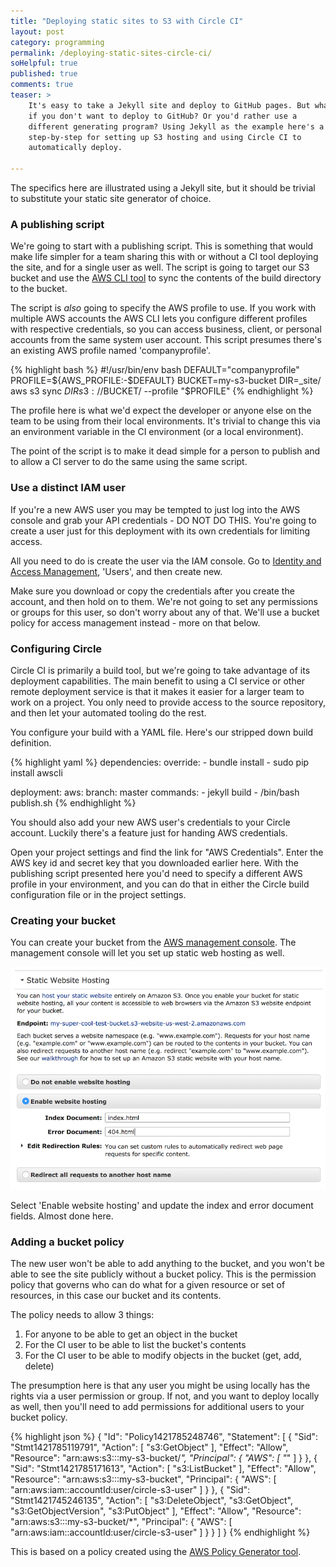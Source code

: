 ```yaml
---
title: "Deploying static sites to S3 with Circle CI"
layout: post
category: programming
permalink: /deploying-static-sites-circle-ci/
soHelpful: true
published: true
comments: true
teaser: >
    It's easy to take a Jekyll site and deploy to GitHub pages. But what
    if you don't want to deploy to GitHub? Or you'd rather use a
    different generating program? Using Jekyll as the example here's a
    step-by-step for setting up S3 hosting and using Circle CI to
    automatically deploy.

---
```


The specifics here are illustrated using a Jekyll site, but it should be
trivial to substitute your static site generator of choice.

### A publishing script

We're going to start with a publishing script. This is something that
would make life simpler for a team sharing this with or without a CI
tool deploying the site, and for a single user as well. The script is
going to target our S3 bucket and use the [AWS CLI
tool](http://aws.amazon.com/cli/) to sync the contents of the build
directory to the bucket.

The script is *also* going to specify the AWS profile to use. If you
work with multiple AWS accounts the AWS CLI lets you configure different
profiles with respective credentials, so you can access business,
client, or personal accounts from the same system user account. This
script presumes there's an existing AWS profile named 'companyprofile'.

{% highlight bash %}
#!/usr/bin/env bash
DEFAULT="companyprofile"
PROFILE=${AWS_PROFILE:-$DEFAULT}
BUCKET=my-s3-bucket
DIR=_site/
aws  s3  sync $DIR s3://$BUCKET/ --profile "$PROFILE"
{% endhighlight %}

The profile here is what we'd expect the developer or anyone else on the
team to be using from their local environments. It's trivial to change
this via an environment variable in the CI environment (or a local
environment).

The point of the script is to make it dead simple for a person to
publish and to allow a CI server to do the same using the same script.

### Use a distinct IAM user

If you're a new AWS user you may be tempted to just log into the AWS
console and grab your API credentials - DO NOT DO THIS. You're going to
create a user just for this deployment with its own credentials for
limiting access.

All you need to do is create the user via the IAM console. Go to
[Identity and Access
Management](https://console.aws.amazon.com/iam/home), 'Users', and then
create new.

Make sure you download or copy the credentials after you create the
account, and then hold on to them. We're not going to set any
permissions or groups for this user, so don't worry about any of that.
We'll use a bucket policy for access management instead - more on that
below.

### Configuring Circle

Circle CI is primarily a build tool, but we're going to take advantage of
its deployment capabilities. The main benefit to using a CI service or
other remote deployment service is that it makes it easier for a larger
team to work on a project. You only need to provide access to the source
repository, and then let your automated tooling do the rest.

You configure your build with a YAML file. Here's our stripped down
build definition.

{% highlight yaml %}
dependencies:
    override:
        - bundle install
        - sudo pip install awscli

deployment:
    aws:
    branch: master
        commands:
        - jekyll build
        - /bin/bash publish.sh
{% endhighlight %}

You should also add your new AWS user's credentials to your Circle
account. Luckily there's a feature just for handing AWS credentials.

Open your project settings and find the link for "AWS Credentials".
Enter the AWS key id and secret key that you downloaded earlier here.
With the publishing script presented here you'd need to specify a
different AWS profile in your environment, and you can do that in either
the Circle build configuration file or in the project settings.

### Creating your bucket

You can create your bucket from the [AWS management
console](https://console.aws.amazon.com/s3/home). The management console
will let you set up static web hosting as well.

![Static hosting config](/images/aws-static-website-hosting.png)

Select 'Enable website hosting' and update the index and error document
fields. Almost done here.

### Adding a bucket policy

The new user won't be able to add anything to the bucket, and you won't
be able to see the site publicly without a bucket policy. This is the
permission policy that governs who can do what for a given resource or
set of resources, in this case our bucket and its contents.

The policy needs to allow 3 things:

1. For anyone to be able to get an object in the bucket
2. For the CI user to be able to list the bucket's contents
3. For the CI user to be able to modify objects in the bucket (get, add,
   delete)

The presumption here is that any user you might be using locally has the
rights via a user permission or group. If not, and you want to deploy
locally as well, then you'll need to add permissions for additional
users to your bucket policy.

{% highlight json %}
{
  "Id": "Policy1421785248746",
  "Statement": [
    {
      "Sid": "Stmt1421785119791",
      "Action": [
        "s3:GetObject"
      ],
      "Effect": "Allow",
      "Resource": "arn:aws:s3:::my-s3-bucket/*",
      "Principal": {
        "AWS": [
          "*"
        ]
      }
    },
    {
      "Sid": "Stmt1421785171613",
      "Action": [
        "s3:ListBucket"
      ],
      "Effect": "Allow",
      "Resource": "arn:aws:s3:::my-s3-bucket",
      "Principal": {
        "AWS": [
          "arn:aws:iam::accountId:user/circle-s3-user"
        ]
      }
    },
    {
      "Sid": "Stmt1421745246135",
      "Action": [
        "s3:DeleteObject",
        "s3:GetObject",
        "s3:GetObjectVersion",
        "s3:PutObject"
      ],
      "Effect": "Allow",
      "Resource": "arn:aws:s3:::my-s3-bucket/*",
      "Principal": {
        "AWS": [
          "arn:aws:iam::accountId:user/circle-s3-user"
        ]
      }
    }
  ]
}
{% endhighlight %}

This is based on a policy created using the [AWS Policy Generator
tool](http://awspolicygen.s3.amazonaws.com/policygen.html).

